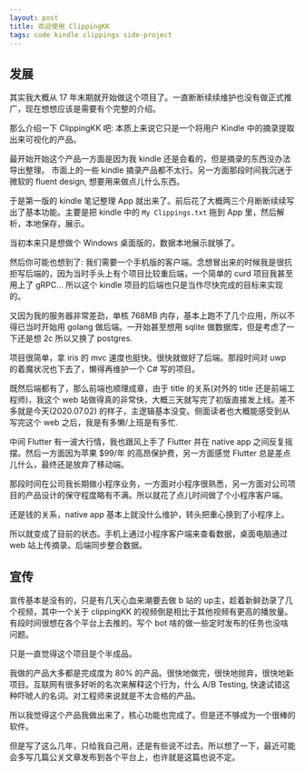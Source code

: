 ```yaml
---
layout: post
title: 欢迎使用 ClippingKK
tags: code kindle clippings side-project
---
```


## 发展

其实我大概从 17 年末期就开始做这个项目了。一直断断续续维护也没有做正式推广，现在想想应该是需要有个完整的介绍。

那么介绍一下 ClippingKK 吧: 本质上来说它只是一个将用户 Kindle 中的摘录提取出来可视化的产品。

最开始开始这个产品一方面是因为我 kindle 还是会看的，但是摘录的东西没办法导出整理。 市面上的一些 kindle 摘录产品都不太行。另一方面那段时间我沉迷于微软的 fluent design, 想要用来做点儿什么东西。

于是第一版的 kindle 笔记整理 App 就出来了。前后花了大概两三个月断断续续写出了基本功能。主要是把 kindle 中的 `My Clippings.txt` 拖到 App 里，然后解析，本地保存，展示。

当初本来只是想做个 Windows 桌面版的，数据本地展示就够了。

然后你可能也想到了: 我们需要一个手机版的客户端。念想冒出来的时候我是很抗拒写后端的，因为当时手头上有个项目比较重后端，一个简单的 curd 项目我甚至用上了 gRPC... 所以这个 kindle 项目的后端也只是当作尽快完成的目标来实现的。

又因为我的服务器非常差劲，单核 768MB 内存，基本上跑不了几个应用，所以不得已当时开始用 golang 做后端。一开始甚至想用 sqlite 做数据库，但是考虑了一下还是想 2c 所以又换了 postgres.

项目很简单，拿 iris 的 mvc 速度也挺快。很快就做好了后端。那段时间对 uwp 的着魔状况也下去了，懒得再维护一个 C# 写的项目。

既然后端都有了，那么前端也顺理成章，由于 title 的关系(对外的 title 还是前端工程师)，我这个 web 站做得真的非常快，大概三天就写完了初版直接发上线。差不多就是今天(2020.07.02) 的样子，主逻辑基本没变。侧面读者也大概能感受到从写完这个 web 之后，我是有多懒/上班是有多忙. 

中间 Flutter 有一波大行情，我也跟风上手了 Flutter 并在 native app 之间反复摇摆。然后一方面因为苹果 $99/年 的高昂保护费，另一方面感觉 Flutter 总是差点儿什么，最终还是放弃了移动端。

那段时间在公司我长期做小程序业务，一方面对小程序很熟悉，另一方面对公司项目的产品设计的保守程度略有不满。所以就花了点儿时间做了个小程序客户端。

还是钱的关系，native app 基本上就没什么维护，转头把重心换到了小程序上。

所以就变成了目前的状态。手机上通过小程序客户端来查看数据，桌面电脑通过 web 站上传摘录。后端同步整合数据。

## 宣传

宣传基本是没有的，只是有几天心血来潮要去做 b 站的 up主，趁着新鲜劲录了几个视频，其中一个关于 clippingKK 的视频倒是相比于其他视频有更高的播放量。有段时间很想在各个平台上去推的。写个 bot 啥的做一些定时发布的任务也没啥问题。

只是一直觉得这个项目是个半成品。

我做的产品大多都是完成度为 80% 的产品。很快地做完，很快地抛弃，很快地新项目。互联网有很多好听的名次来解释这个行为，什么 A/B Testing, 快速试错这种吓唬人的名词。对工程师来说就是不太合格的产品。

所以我觉得这个产品我做出来了，核心功能也完成了。但是还不够成为一个很棒的软件。

但是写了这么几年，只给我自己用，还是有些说不过去。所以想了一下，最近可能会多写几篇公关文章发布到各个平台上，也许就是这篇也说不定。

